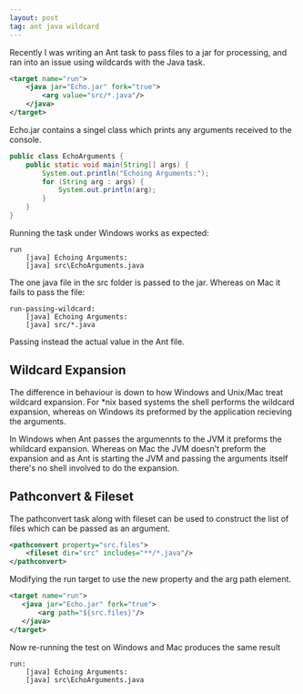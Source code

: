 ```yaml
---
layout: post
tag: ant java wildcard
---
```



Recently I was writing an Ant task to pass files to a jar for processing, and ran into an issue using wildcards with the Java task.<!--more-->

```xml
<target name="run">
	<java jar="Echo.jar" fork="true">
		<arg value="src/*.java"/>
	</java>
</target>
```

Echo.jar contains a singel class which prints any arguments received to the console.

```java
public class EchoArguments {
	public static void main(String[] args) {
		System.out.println("Echoing Arguments:");
		for (String arg : args) {
			System.out.println(arg);
		}
	}
}
```

Running the task under Windows works as expected:

```
run
	[java] Echoing Arguments:
	[java] src\EchoArguments.java
```

The one java file in the src folder is passed to the jar. Whereas on Mac it fails to pass the file:

```
run-passing-wildcard:
	[java] Echoing Arguments:
	[java] src/*.java
```

Passing instead the actual value in the Ant file.

## Wildcard Expansion 
The difference in behaviour is down to how Windows and Unix/Mac treat wildcard expansion. For *nix based systems the shell performs the wildcard expansion, whereas on Windows its preformed by the application recieving the arguments.

In Windows when Ant passes the argumennts to the JVM it preforms the whildcard expansion. Whereas on Mac the JVM doesn't preform the expansion and as Ant is starting the JVM and passing the arguments itself there's no shell involved to do the expansion.

## Pathconvert & Fileset
The pathconvert task along with fileset can be used to construct the list of files which can be passed as an argument.

```xml
<pathconvert property="src.files">
	<fileset dir="src" includes="**/*.java"/>
</pathconvert>
```

Modifying the run target to use the new property and the arg path element.

```xml
<target name="run">
   <java jar="Echo.jar" fork="true">
       <arg path="${src.files}"/>
   </java>
</target>
```

Now re-running the test on Windows and Mac produces the same result

```
run:
	[java] Echoing Arguments:
	[java] src\EchoArguments.java
```
